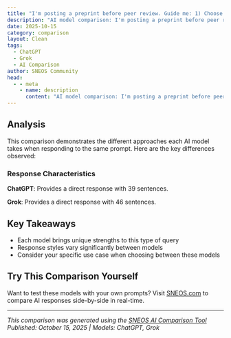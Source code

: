 ```yaml
---
title: "I'm posting a preprint before peer review. Guide me: 1) Choose preprint server (bioRxiv"
description: "AI model comparison: I'm posting a preprint before peer review. Guide me: 1) Choose preprint server (bioRxiv..."
date: 2025-10-15
category: comparison
layout: Clean
tags:
  - ChatGPT
  - Grok
  - AI Comparison
author: SNEOS Community
head:
  - - meta
    - name: description
      content: "AI model comparison: I'm posting a preprint before peer review. Guide me: 1) Choose preprint server (bioRxiv..."
---
```


<ChatComparison
  title="I'm posting a preprint before peer review. Guide me: 1) Choose preprint server (bioRxiv"
  prompt="I'm posting a preprint before peer review. Guide me: 1) Choose preprint server (bioRxiv"
  :responses='{"ChatGPT": "Choosing a preprint server is an important step in disseminating your research. Since you\u2019ve chosen bioRxiv, here are some key points to consider and a guide on how to proceed:\n\n### Steps to Submit to bioRxiv:\n\n1. **Preparation of Manuscript:**\n   - Ensure your manuscript is formatted according to bioRxiv guidelines. Typically, your manuscript should be in a PDF format.\n   - Include the title, abstract, authors, affiliations, and any necessary acknowledgments.\n   - Make sure your figures, tables, and supplementary materials are clear and correctly labeled.\n   - Consider including a clear data availability statement and adherence to ethical guidelines if you\u0027re using animal or human data.\n\n2. **Check Eligibility:**\n   - bioRxiv is primarily for biology-related research. Ensure your work fits within their scope, which includes various biological fields such as microbiology, genomics, neuroscience, etc.\n\n3. **Create an Account:**\n   - Go to the bioRxiv website and create an account if you do not have one. You will need to provide your email address and other relevant information.\n\n4. **Submission Process:**\n   - Once logged in, find the submission button on your account dashboard.\n   - Follow the prompts to upload your manuscript file and provide required metadata (title, abstract, authorship details, keywords, etc.).\n   - You\u2019ll have the option to provide additional information, like whether your manuscript is related to COVID-19 or other special topics.\n\n5. **Compliance and Licensing:**\n   - Choose a license for your preprint. bioRxiv typically allows you to select between several Creative Commons licenses. The choice of license determines how others can use your work.\n   - Confirm that your manuscript complies with bioRxiv\u0027s policies, including ethical standards and conflicts of interest.\n\n6. **Review Submission:**\n   - Before finalizing the submission, review all the information and the document you are uploading. Check for completeness and correctness.\n\n7. **Submit:**\n   - Once everything is in order, submit the preprint. You will receive a confirmation email following your submission.\n\n8. **Post-Submission:**\n   - After submission, your manuscript will undergo a basic screening for compliance with bioRxiv\u2019s policies. \n   - If everything is in order, your preprint will be made public and you will receive a link to share with colleagues.\n\n### After Posting:\n\n- **Engagement:**\n   - Share your preprint on social media, academic networks, and with colleagues to increase visibility. Platforms like Twitter can be especially effective for reaching the academic community.\n   - Consider responding to any feedback you receive to improve your manuscript before you submit it for peer review.\n\n- **Prepare for Peer Review:**\n   - Remember that a preprint is not a substitute for peer review, so continue to refine your manuscript based on input from peers and the broader community.\n\n### Additional Resources:\n- Familiarize yourself with bioRxiv\u2019s specific guidelines, policies, and frequently asked questions on their website for any updates or detailed procedures related to submission.\n\nBy following these steps, you\u2019ll be well-prepared to submit your research to bioRxiv! Good luck with your preprint!", "Grok": "### Choosing a Preprint Server for Your Manuscript\n\nSince you\u0027re posting a preprint before peer review, selecting the right server is key. It should align with your field\u0027s norms, offer visibility, and provide features like DOIs for citability. You mentioned bioRxiv, which is a solid starting point\u2014I\u0027ll evaluate it below and suggest alternatives based on discipline. (Assumptions: This is life sciences or biology-related, given bioRxiv; if not, clarify for tailored advice.)\n\n#### 1. Recommended Server: bioRxiv\n- **Why choose it?**\n  - **Field fit**: Ideal for biology, biomedical sciences, and related areas (e.g., molecular biology, ecology, neuroscience). It\u0027s the largest and most established in this space, with over 100,000 preprints since 2013.\n  - **Visibility and reach**: Hosted by Cold Spring Harbor Laboratory, it\u0027s indexed in Google Scholar, PubMed (selectively), and Semantic Scholar. High traffic from researchers means quick dissemination.\n  - **Features**:\n    - Free to submit (no fees).\n    - Assigns a DOI for permanent linking and citation.\n    - Supports revisions with version tracking.\n    - Moderation ensures scientific content but allows rapid posting (typically \u003C48 hours).\n    - Integrates with journals; many (e.g., Nature, Cell) encourage or require bioRxiv posting.\n  - **Pros**: No embargoes; open access; community feedback via comments (opt-in).\n  - **Cons**: Strict category rules (must fit biology themes); not suitable for non-bio fields like physics or CS.\n- **When to use**: If your work is in life sciences, go with bioRxiv\u2014it\u0027s the default for many in the field.\n\n#### Alternatives Based on Your Discipline\nIf bioRxiv doesn\u0027t fit, consider these (all free, DOI-enabled, and peer-review friendly):\n- **For interdisciplinary or general science**: arXiv.org (broad, but strong in physics/math/CS; less bio-focused).\n- **For chemistry**: ChemRxiv (ACS-hosted, chemistry-specific).\n- **For clinical/medical research**: medRxiv (sister to bioRxiv, for health sciences; follows similar guidelines but emphasizes clinical trials).\n- **For social sciences/humanities**: SocArXiv or PsyArXiv (discipline-specific subsets of the Open Science Framework).\n- **Global/multidisciplinary**: Research Square or OSF Preprints (flexible, with easy integration to journals).\n\n#### Quick Submission Tips for bioRxiv (or Similar)\n1. **Prepare your files**: PDF preferred; include abstract, figures, and any supplements. No page limits, but keep under 50 pages for readability.\n2. **Check policies**: Ensure no sensitive data (e.g., patient info); bioRxiv prohibits classified or embargoed content.\n3. **License**: Choose CC-BY for open access (recommended).\n4. **Metadata**: Add keywords, authors, and funding info for discoverability.\n5. **Post-submission**: Share the DOI on social media, Twitter/X (#preprint), or ResearchGate to boost visibility. Monitor for feedback.\n6. **Next steps**: After posting, submit to a journal\u2014mention the preprint in your cover letter.\n\nIf your field isn\u0027t biology (or provide more details like subject area), I can refine this. Good luck with your preprint!"}' published-date="{DateTime.UtcNow:HH:mm}"
/>

## Analysis

This comparison demonstrates the different approaches each AI model takes when responding to the same prompt. Here are the key differences observed:

### Response Characteristics

**ChatGPT**: Provides a direct response with 39 sentences. 

**Grok**: Provides a direct response with 46 sentences. 

## Key Takeaways

- Each model brings unique strengths to this type of query
- Response styles vary significantly between models
- Consider your specific use case when choosing between these models

## Try This Comparison Yourself

Want to test these models with your own prompts? Visit [SNEOS.com](https://sneos.com) to compare AI responses side-by-side in real-time.

---

*This comparison was generated using the [SNEOS AI Comparison Tool](https://sneos.com)*
*Published: October 15, 2025 | Models: ChatGPT, Grok*

